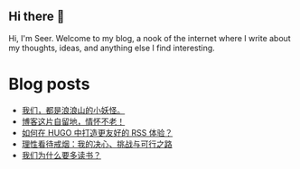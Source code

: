 ## Hi there 👋

Hi, I'm Seer. Welcome to my blog, a nook of the internet where I write about my thoughts, ideas, and anything else I find interesting.

<!--
**suuseer/suuseer** is a ✨ _special_ ✨ repository because its `README.md` (this file) appears on your GitHub profile.

Here are some ideas to get you started:

- 🔭 I’m currently working on ...
- 🌱 I’m currently learning ...
- 👯 I’m looking to collaborate on ...
- 🤔 I’m looking for help with ...
- 💬 Ask me about ...
- 📫 How to reach me: ...
- 😄 Pronouns: ...
- ⚡ Fun fact: ...
-->
# Blog posts
<!-- BLOG-POST-LIST:START -->
- [我们，都是浪浪山的小妖怪。](https://suus.me/202508111954/)
- [博客这片自留地，情怀不老！](https://suus.me/202505271426/)
- [如何在 HUGO 中打造更友好的 RSS 体验？](https://suus.me/202504241923/)
- [理性看待戒烟：我的决心、挑战与可行之路](https://suus.me/202504112004/)
- [我们为什么要多读书？](https://suus.me/202504082128/)
<!-- BLOG-POST-LIST:END -->

